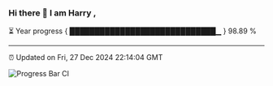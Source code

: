 ### Hi there 👋 I am Harry , 

⏳ Year progress { █████████████████████████████▁ } 98.89 %

---

⏰ Updated on Fri, 27 Dec 2024 22:14:04 GMT

![Progress Bar CI](https://github.com/duykhang68/duykhang68/workflows/Progress%20Bar%20CI/badge.svg)
